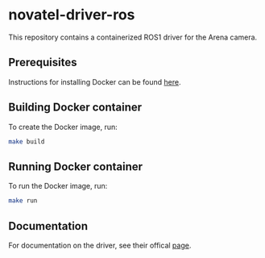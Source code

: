 # novatel-driver-ros
This repository contains a containerized ROS1 driver for the Arena camera.

## Prerequisites
Instructions for installing Docker can be found [here](https://docs.docker.com/engine/install/debian/).

## Building Docker container
To create the Docker image, run:
```bash
make build
```

## Running Docker container
To run the Docker image, run:
```bash
make run
```

## Documentation
For documentation on the driver, see their offical [page](https://support.thinklucid.com/using-ros-for-linux/).